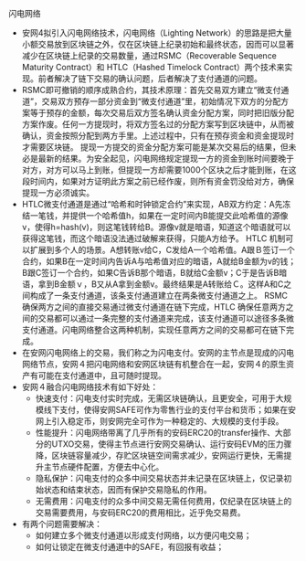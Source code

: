 闪电网络
- 安网4拟引入闪电网络技术，闪电网络（Lighting Network）的思路是把大量小额交易放到区块链之外，仅在区块链上纪录初始和最终状态，因而可以显著减少在区块链上纪录的交易数量，通过RSMC（Recoverable Sequence Maturity Contract）和 HTLC（Hashed Timelock Contract）两个技术来实现。前者解决了链下交易的确认问题，后者解决了支付通道的问题。
- RSMC即可撤销的顺序成熟合约，其技术原理：首先交易双方建立“微支付通道”，交易双方预存一部分资金到“微支付通道”里，初始情况下双方的分配方案等于预存的金额，每次交易后双方签名确认资金分配方案，同时把旧版分配方案作废。任何一方提现时，将双方签名过的分配方案写到区块链中，从而被确认，资金按照分配到两方手里。上述过程中，只有在预存资金和资金提现时才需要区块链。
提现一方提交的资金分配方案可能是某次交易后的结果，但未必是最新的结果。为安全起见，闪电网络规定提现一方的资金到账时间要晚于对方，对方可以马上到账，但提现一方却需要1000个区块之后才能到账，在这段时间内，如果对方证明此方案之前已经作废，则所有资金罚没给对方，确保提现一方必须诚实。
- HTLC微支付通道是通过“哈希和时钟锁定合约”来实现，AB双方约定：A先冻结一笔钱，并提供一个哈希值h，如果在一定时间内B能提交此哈希值的源像v，使得h=hash(v)，则这笔钱转给B。源像v就是暗语，知道这个暗语就可以获得这笔钱，而这个暗语没法通过破解来获得，只能A方给予。
HTLC 机制可以扩展到多个人的场景。A想转账v给C，C发给A一个哈希值。A跟Ｂ签订一个合约，如果B在一定时间内告诉A与哈希值对应的暗语，A就给B金额为v的钱；B跟C签订一个合约，如果C告诉B那个暗语，B就给C金额v；C于是告诉B暗语，拿到B金额ｖ，B又从A拿到金额v。最终结果是A转账给Ｃ。这样A和C之间构成了一条支付通道，该条支付通道建立在两条微支付通道之上。
RSMC 确保两方之间的直接交易通过微支付通道在链下完成，HTLC 确保任意两方之间的交易都可以通过一条完整的支付通道来完成，该支付通道可以途径多条微支付通道。闪电网络整合这两种机制，实现任意两方之间的交易都可在链下完成。
- 在安网闪电网络上的交易，我们称之为闪电支付。安网的主节点是现成的闪电网络节点，安网４把闪电网络和安网区块链有机整合在一起，安网４的原生资产有可能在支付通道中，且可随时提现。
- 安网４融合闪电网络技术有如下好处：
  - 快速支付：闪电支付实时完成，无需区块链确认，且更安全，可用于大规模线下支付，使得安网SAFE可作为零售行业的支付平台和货币；如果在安网上引入稳定币，则安网完全可作为一种稳定的、大规模的支付手段。
  - 性能提升：闪电网络带离了几乎所有的安码ERC20的transfer操作、大部分的UTXO交易，使得主节点进行安网交易确认、运行安码EVM的压力骤降，区块链容量减少，存贮区块链空间需求减少，安网运行更快，无需提升主节点硬件配置，方便去中心化。
  - 隐私保护：闪电支付的众多中间交易状态并未记录在区块链上，仅记录初始状态和结束状态，因而有保护交易隐私的作用。
  - 无需费用：闪电支付的众多中间交易无需任何费用，仅纪录在区块链上的交易需要费用，与安码ERC20的费用相比，近乎免交易费。
- 有两个问题需要解决：
  - 如何建立多个微支付通道以形成支付网络，以方便闪电交易； 
  - 如何让锁定在微支付通道中的SAFE，有回报有收益；
